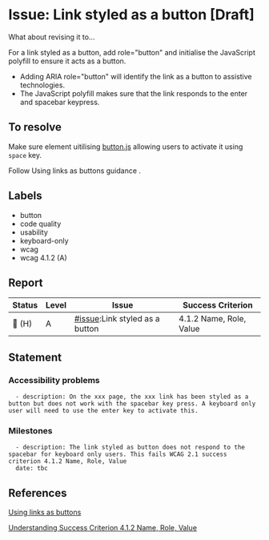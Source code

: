 # Issue: Link styled as a button [Draft]

What about revising it to...

For a link styled as a button, add role="button" and initialise the JavaScript polyfill to ensure it acts as a button.

- Adding ARIA role="button" will identify the link as a button to assistive technologies.
- The JavaScript polyfill makes sure that the link responds to the enter and spacebar keypress.

## To resolve
Make sure element uitilising [button.js](https://github.com/alphagov/govuk-frontend/blob/28ca6d5f61df309c00490f22d809bb6d7aaec7ab/src/components/button/button.js) allowing users to activate it using `space` key.

Follow Using links as buttons guidance .

## Labels

- button
- code quality
- usability
- keyboard-only
- wcag
- wcag 4.1.2 (A)

## Report

| Status | Level | Issue | Success Criterion |
| ------ | ----- | ----- | ----------------- |
| 🔴 (H) | A    | [#issue]():Link styled as a button | 4.1.2 Name, Role, Value |

## Statement

### Accessibility problems
```
  - description: On the xxx page, the xxx link has been styled as a button but does not work with the spacebar key press. A keyboard only user will need to use the enter key to activate this.

```

### Milestones

```
  - description: The link styled as button does not respond to the spacebar for keyboard only users. This fails WCAG 2.1 success criterion 4.1.2 Name, Role, Value
  date: tbc
```

## References

[Using links as buttons](https://github.com/hmrc/accessibility/blob/master/docs/design-and-usability-quick-wins.md#using-links-as-buttons)

[Understanding Success Criterion 4.1.2 Name, Role, Value ](https://www.w3.org/WAI/WCAG21/Understanding/name-role-value)
